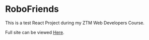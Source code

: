 # RoboFriends

This is a test React Project during my ZTM Web Developers Course.

Full site can be viewed [Here](https://darmcwil.github.io/robofriends").
